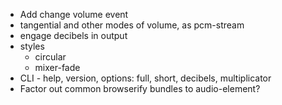 * Add change volume event
* tangential and other modes of volume, as pcm-stream
* engage decibels in output
* styles
	* circular
	* mixer-fade
* CLI - help, version, options: full, short, decibels, multiplicator
* Factor out common browserify bundles to audio-element?